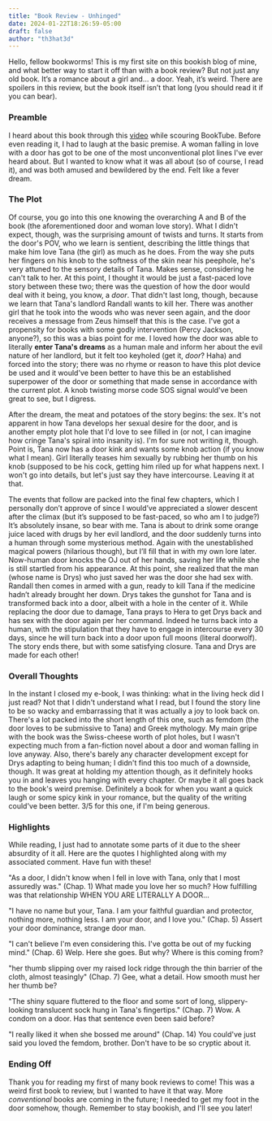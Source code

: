 ```yaml
---
title: "Book Review - Unhinged"
date: 2024-01-22T18:26:59-05:00
draft: false
author: "th3hat3d"
---
```


Hello, fellow bookworms! This is my first site on this bookish blog of mine, and what better way to start it off than with a book review? But not just any old book. It’s a romance about a girl and… a door. Yeah, it’s weird. There are spoilers in this review, but the book itself isn’t that long (you should read it if you can bear). 

### Preamble 

I heard about this book through this [video](https://youtu.be/szFXk8yLvK4?si=QFe8QHZ04AmLt1lH) while scouring BookTube. Before even reading it, I had to laugh at the basic premise. A woman falling in love with a door has got to be one of the most unconventional plot lines I've ever heard about. But I wanted to know what it was all about (so of course, I read it), and was both amused and bewildered by the end. Felt like a fever dream. 

### The Plot

Of course, you go into this one knowing the overarching A and B of the book (the aforementioned door and woman love story). What I didn't expect, though, was the surprising amount of twists and turns. It starts from the door's POV, who we learn is sentient, describing the little things that make him love Tana (the girl) as much as he does. From the way she puts her fingers on his knob to the softness of the skin near his peephole, he's very attuned to the sensory details of Tana. Makes sense, considering he can't talk to her. At this point, I thought it would be just a fast-paced love story between these two; there was the question of how the door would deal with it being, you know, a *door*. That didn't last long, though, because we learn that Tana's landlord Randall wants to kill her. There was another girl that he took into the woods who was never seen again, and the door receives a message from Zeus himself that this is the case. I've got a propensity for books with some godly intervention (Percy Jackson, anyone?), so this was a bias point for me. I loved how the door was able to literally **enter Tana's dreams** as a human male and inform her about the evil nature of her landlord, but it felt too keyholed (get it, *door*? Haha) and forced into the story; there was no rhyme or reason to have this plot device be used and it would've been better to have this be an established superpower of the door or something that made sense in accordance with the current plot. A knob twisting morse code SOS signal would've been great to see, but I digress. 

After the dream, the meat and potatoes of the story begins: the sex. It's not apparent in how Tana develops her sexual desire for the door, and is another empty plot hole that I'd love to see filled in (or not, I can imagine how cringe Tana's spiral into insanity is). I'm for sure not writing it, though. Point is, Tana now has a door kink and wants some knob action (if you know what I mean). Girl literally teases him sexually by rubbing her thumb on his knob (supposed to be his cock, getting him riled up for what happens next. I won't go into details, but let's just say they have intercourse. Leaving it at that. 


The events that follow are packed into the final few chapters, which I personally don’t approve of since I would’ve appreciated a slower descent after the climax (but it’s supposed to be fast-paced, so who am I to judge?) It’s absolutely insane, so bear with me. Tana is about to drink some orange juice laced with drugs by her evil landlord, and the door suddenly turns into a human through some mysterious method. Again with the unestablished magical powers (hilarious though), but I’ll fill that in with my own lore later. Now-human door knocks the OJ out of her hands, saving her life while she is still startled from his appearance. At this point, she realized that the man (whose name is Drys) who just saved her was the door she had sex with. Randall then comes in armed with a gun, ready to kill Tana if the medicine hadn’t already brought her down. Drys takes the gunshot for Tana and is transformed back into a door, albeit with a hole in the center of it. While replacing the door due to damage, Tana prays to Hera to get Drys back and has sex with the door again per her command. Indeed he turns back into a human, with the stipulation that they have to engage in intercourse every 30 days, since he will turn back into a door upon full moons (literal doorwolf). The story ends there, but with some satisfying closure. Tana and Drys are made for each other!

### Overall Thoughts

In the instant I closed my e-book, I was thinking: what in the living heck did I just read? Not that I didn't understand what I read, but I found the story line to be so wacky and embarrassing that it was actually a joy to look back on. There's a lot packed into the short length of this one, such as femdom (the door loves to be submissive to Tana) and Greek mythology. My main gripe with the book was the Swiss-cheese worth of plot holes, but I wasn't expecting much from a fan-fiction novel about a door and woman falling in love anyway. Also, there's barely any character development except for Drys adapting to being human; I didn't find this too much of a downside, though. It was great at holding my attention though, as it definitely hooks you in and leaves you hanging with every chapter. Or maybe it all goes back to the book's weird premise. Definitely a book for when you want a quick laugh or some spicy kink in your romance, but the quality of the writing could've been better. 3/5 for this one, if I'm being generous.

### Highlights

While reading, I just had to annotate some parts of it due to the sheer absurdity of it all. Here are the quotes I highlighted along with my associated comment. Have fun with these!


"As a door, I didn't know when I fell in love with Tana, only that I most assuredly was." (Chap. 1)
What made you love her so much? How fulfilling was that relationship WHEN YOU ARE LITERALLY A DOOR...



"I have no name but your, Tana. I am your faithful guardian and protector, nothing more, nothing less. I am your door, and I love you." (Chap. 5)
Assert your door dominance, strange door man.



"I can't believe I'm even considering this. I've gotta be out of my fucking mind." (Chap. 6)
Welp. Here she goes. But why? Where is this coming from?



"her thumb slipping over my raised lock ridge through the thin barrier of the cloth, almost teasingly" (Chap. 7)
Gee, what a detail. How smooth must her her thumb be?



"The shiny square fluttered to the floor and some sort of long, slippery-looking translucent sock hung in Tana's fingertips." (Chap. 7)
Wow. A condom on a door. Has that sentence even been said before?



"I really liked it when she bossed me around" (Chap. 14)
You could've just said you loved the femdom, brother. Don't have to be so cryptic about it.


### Ending Off

Thank you for reading my first of many book reviews to come! This was a weird first book to review, but I wanted to have it that way. More *conventional* books are coming in the future; I needed to get my foot in the door somehow, though. Remember to stay bookish, and I'll see you later!
